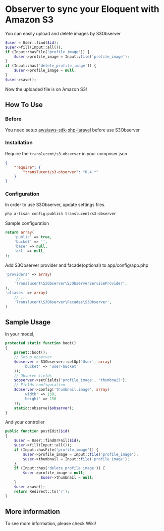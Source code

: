 # Observer to sync your Eloquent with Amazon S3

You can easily upload and delete images by S3Observer

```php
$user = User::find($id);
$user->fill(Input::all());
if (Input::hasFile('profile_image')) {
    $user->profile_image = Input::file('profile_image');
}
if (Input::has('delete_profile_image')) {
    $user->profile_image = null;
}
$user->save();
```

Now the uploaded file is on Amazon S3!

## How To Use

### Before

You need setup [aws/aws-sdk-php-laravel](https://github.com/aws/aws-sdk-php-laravel) before use S3Observer

###	Installation

Require the `translucent/s3-observer` in your composer.json

```json
{
    "require": {
        "translucent/s3-observer": "0.4.*"
    }
}
```

### Configuration

In order to use S3Observer, update settings files.

```bash
php artisan config:publish translucent/s3-observer
```

Sample configuration

```php
return array(
    'public' => true,
    'bucket' => '',
    'base' => null,
    'acl' => null,
);
```

Add S3Observer provider and facade(optional) to app/config/app.php

```php
'providers' => array(
     // ...
    'Translucent\S3Observer\S3ObserverServiceProvider',
),
'aliases' => array(
    // ...
    'Translucent\S3Observer\Facades\S3Observer',
)
```

## Sample Usage

In your model,

```php
protected static function boot()
{
    parent::boot();
    // Setup observer
    $observer = S3Observer::setUp('User', array(
        'bucket' => 'user-bucket'
    ));
    // Observe fields
    $observer->setFields('profile_image', 'thumbnail');
    // Fields configuration
    $observer->config('thumbnail.image', array(
        'width' => 150,
        'height' => 150
    ));
    static::observe($observer);
}
```

And your controller

```php
public function postEdit($id)
{
    $user = User::findOrFail($id);
    $user->fill(Input::all());
    if (Input::hasFile('profile_image')) {
        $user->profile_image = Input::file('profile_image');
        $user->thumbnail = Input::file('profile_image');
    }
    if (Input::has('delete_profile_image')) {
        $user->profile_image = null;
				$user->thumbnail = null;
    }
    $user->save();
    return Redirect::to('/');
}
```

## More information

To see more information, please check Wiki!
